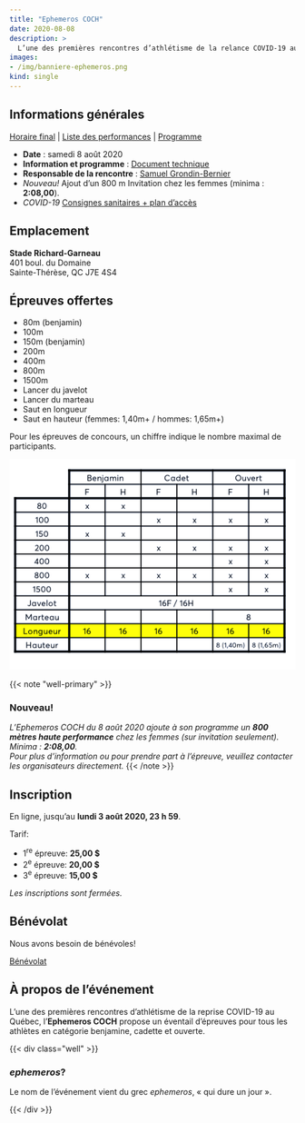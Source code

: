 ```yaml
---
title: "Ephemeros COCH"
date: 2020-08-08
description: >
  L’une des premières rencontres d’athlétisme de la relance COVID-19 au Québec!
images:
- /img/banniere-ephemeros.png
kind: single
---
```


## Informations générales

[Horaire final](https://assets.corsaire-chaparral.org/competitions/2020/1-00-horaire-final-ephemeros-coch-2020.pdf) 
|
[Liste des performances](https://assets.corsaire-chaparral.org/competitions/2020/liste-des-performances.pdf) 
|
[Programme](https://assets.corsaire-chaparral.org/competitions/2020/programme.pdf)

- **Date** : samedi 8 août 2020
- **Information et programme** : [Document technique](https://assets.corsaire-chaparral.org/competitions/2020/1-02-ephemeros-coch-2020-document-technique.pdf)
- **Responsable de la rencontre** : [Samuel Grondin-Bernier](mailto:samuel@corsaire-chaparral.org)
- <em class="badge badge-primary">Nouveau!</em> Ajout d’un 800 m Invitation chez les femmes (minima : **2:08,00**).
- <em class="badge badge-tertiary">COVID-19</em> [Consignes sanitaires + plan d’accès](https://assets.corsaire-chaparral.org/competitions/2020/plan-consignes-sanitaires.pdf)

## Emplacement

**Stade Richard-Garneau**  
401 boul. du Domaine  
Sainte-Thérèse, QC J7E 4S4

## Épreuves offertes

- 80m (benjamin)
- 100m
- 150m (benjamin)
- 200m
- 400m
- 800m
- 1500m
- Lancer du javelot
- Lancer du marteau
- Saut en longueur
- Saut en hauteur (femmes: 1,40m+ / hommes: 1,65m+)

Pour les épreuves de concours, un chiffre indique le nombre maximal de participants.

![Table des épreuves offertes par catégorie et par sexe](ephemeros-table-epreuves-offertes.png)

{{< note "well-primary" >}}
### Nouveau!

_L’Ephemeros COCH du 8 août 2020 ajoute à son programme un **800 mètres haute performance** chez les femmes (sur invitation seulement)._  
_Minima : **2:08,00**._  
_Pour plus d’information ou pour prendre part à l’épreuve, veuillez contacter les organisateurs directement._
{{< /note >}}

## Inscription

En ligne, jusqu’au **lundi 3 août 2020, 23 h 59**.

Tarif:

- 1<sup>re</sup> épreuve: **25,00 $**
- 2<sup>e</sup> épreuve: **20,00 $**
- 3<sup>e</sup> épreuve: **15,00 $**

_Les inscriptions sont fermées._

## Bénévolat

Nous avons besoin de bénévoles!

<a href="benevolat" class="btn btn-tertiary btn--block -lg">Bénévolat <span class="icon icon-angle-right"></span></a>

<!--<a href="https://campagnes.corsaire-chaparral.org/benevolat-coch-invitation-2019" class="btn btn-primary">Formulaire de bénévolat <span class="icon icon-pencil"></span></a>-->

## À propos de l’événement

L’une des premières rencontres d’athlétisme de la reprise COVID-19 au Québec, l’**Ephemeros COCH** propose un éventail d’épreuves pour tous les athlètes en catégorie benjamine, cadette et ouverte.


{{< div class="well" >}}

### _ephemeros_?

Le nom de l’événement vient du grec _ephemeros_, « qui dure un jour ».

{{< /div >}}

